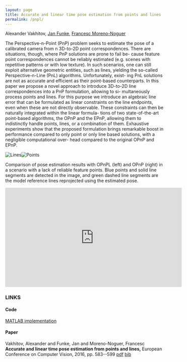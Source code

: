 ```yaml
---
layout: page
title: Accurate and linear time pose estimation from points and lines
permalink: /pnpl/
---
```


Alexander Vakhitov, 
[Jan Funke](http://funkey.science/), 
[Francesc Moreno-Noguer](https://www.iri.upc.edu/people/fmoreno/) 

The Perspective-n-Point (PnP) problem seeks to estimate
the pose of a calibrated camera from n 3D-to-2D point correspondences.
There are situations, though, where PnP solutions are prone to fail be-
cause feature point correspondences cannot be reliably estimated (e.g.
scenes with repetitive patterns or with low texture). In such scenarios,
one can still exploit alternative geometric entities, such as lines, yielding
the so-called Perspective-n-Line (PnL) algorithms. Unfortunately, exist-
ing PnL solutions are not as accurate and efficient as their point-based
counterparts. In this paper we propose a novel approach to introduce
3D-to-2D line correspondences into a PnP formulation, allowing to si-
multaneously process points and lines. For this purpose we introduce
an algebraic line error that can be formulated as linear constraints on
the line endpoints, even when these are not directly observable. These
constraints can then be naturally integrated within the linear formula-
tions of two state-of-the-art point-based algorithms, the OPnP and
the EPnP, allowing them to indistinctly handle points, lines, or a
combination of them. Exhaustive experiments show that the proposed
formulation brings remarkable boost in performance compared to only
point or only line based solutions, with a negligible computational over-
head compared to the original OPnP and EPnP.

![Lines](/assets/pnpl/fig1_lines_v2.png)![Points](/assets/pnpl/fig1_pts_v2.png)

Comparison of pose estimation results with OPnPL (left) and OPnP 
(right) in a scenario with a lack of reliable feature points. Blue points and solid line segments  are detected in the image, and green dashed line segments are the model reference lines reprojected using the estimated pose.   

<iframe width="560" height="315" src="https://www.youtube.com/embed/ue73pcCfsYo" frameborder="0" allow="accelerometer; autoplay; encrypted-media; gyroscope; picture-in-picture" allowfullscreen></iframe>

### LINKS

#### Code
[MATLAB implementation](https://github.com/alexandervakhitov/pnpl.git)
 
#### Paper

Vakhitov, Alexander and Funke, Jan and Moreno-Noguer, Francesc **Accurate and linear time pose estimation from points and lines,**  European Conference on Computer Vision, 2016,  pp. 583--599  [pdf]({{site.url}}/scripts/publications/files/pnpl2016.pdf)  [bib]({{site.url}}/scripts/publications/bib/vakhitov2016accurate.bib)